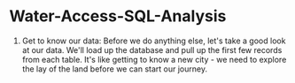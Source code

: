 # Water-Access-SQL-Analysis
1. Get to know our data: Before we do anything else, let's take a good look at our data. We'll load up the database and pull up the first few records from each table. It's like getting to know a new city - we need to explore the lay of the land before we can start our journey.
